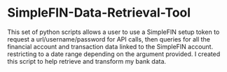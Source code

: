 # SimpleFIN-Data-Retrieval-Tool
This set of python scripts allows a user to use a SimpleFIN setup token to request a url/username/password for API calls, then queries for all the financial account and transaction data linked to the SimpleFIN account. restricting to a date range depending on the argument provided. I created this script to help retrieve and transform my bank data.
